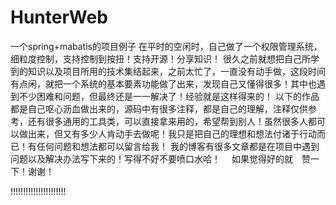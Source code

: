 HunterWeb
=========

一个spring+mabatis的项目例子
在平时的空闲时，自己做了一个权限管理系统，细粒度控制，支持控制到按扭！支持开源！分享知识！
很久之前就想把自己所学到的知识以及项目所用的技术集结起来，之前太忙了，一直没有动手做，这段时间有点闲，就把一个系统的基本要素功能做了出来，发现自己又懂得很多！其中也遇到不少困难和问题，但最终还是一一解决了！经验就是这样得来的！
以下的作品都是自己呕心沥血做出来的，源码中有很多注释，都是自己的理解，注释仅供参考，还有很多通用的工具类，可以直接拿来用的，希望帮到别人！虽然很多人都可以做出来，但又有多少人肯动手去做呢！我只是把自己的理想和想法付诸于行动而已！有任何问题和想法都可以留言给我！
我的博客有很多文章都是在项目中遇到问题以及解决办法写下来的！写得不好不要喷口水哈！　
如果觉得好的就　赞一下！谢谢！

!!!!!!!!!!!!!!!!!!!!!!
